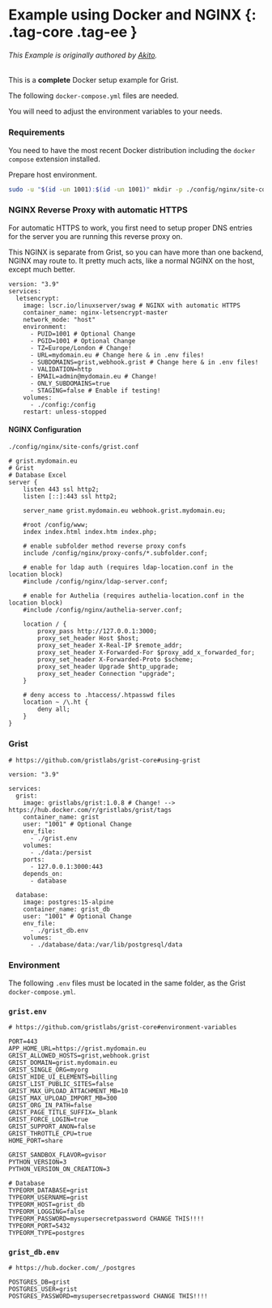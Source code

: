 Example using Docker and NGINX {: .tag-core .tag-ee }
====

###### This Example is originally authored by [Akito](https://github.com/theAkito).

This is a **complete** Docker setup example for Grist.

The following `docker-compose.yml` files are needed.

You will need to adjust the environment variables to your needs.

### Requirements

You need to have the most recent Docker distribution including the `docker compose` extension installed.

Prepare host environment.

```bash
sudo -u "$(id -un 1001):$(id -un 1001)" mkdir -p ./config/nginx/site-confs ./data ./database/data
```

### NGINX Reverse Proxy with automatic HTTPS

For automatic HTTPS to work, you first need to setup proper DNS entries for the server you are running this reverse proxy on.

This NGINX is separate from Grist, so you can have more than one backend, NGINX may route to.
It pretty much acts, like a normal NGINX on the host, except much better.

```docker
version: "3.9"
services:
  letsencrypt:
    image: lscr.io/linuxserver/swag # NGINX with automatic HTTPS
    container_name: nginx-letsencrypt-master
    network_mode: "host"
    environment:
      - PUID=1001 # Optional Change
      - PGID=1001 # Optional Change
      - TZ=Europe/London # Change!
      - URL=mydomain.eu # Change here & in .env files!
      - SUBDOMAINS=grist,webhook.grist # Change here & in .env files!
      - VALIDATION=http
      - EMAIL=admin@mydomain.eu # Change!
      - ONLY_SUBDOMAINS=true
      - STAGING=false # Enable if testing!
    volumes:
      - ./config:/config
    restart: unless-stopped
```

#### NGINX Configuration


`./config/nginx/site-confs/grist.conf`
```nginx
# grist.mydomain.eu
# Grist
# Database Excel
server {
    listen 443 ssl http2;
    listen [::]:443 ssl http2;

    server_name grist.mydomain.eu webhook.grist.mydomain.eu;

    #root /config/www;
    index index.html index.htm index.php;

    # enable subfolder method reverse proxy confs
    include /config/nginx/proxy-confs/*.subfolder.conf;

    # enable for ldap auth (requires ldap-location.conf in the location block)
    #include /config/nginx/ldap-server.conf;

    # enable for Authelia (requires authelia-location.conf in the location block)
    #include /config/nginx/authelia-server.conf;

    location / {
        proxy_pass http://127.0.0.1:3000;
        proxy_set_header Host $host;
        proxy_set_header X-Real-IP $remote_addr;
        proxy_set_header X-Forwarded-For $proxy_add_x_forwarded_for;
        proxy_set_header X-Forwarded-Proto $scheme;
        proxy_set_header Upgrade $http_upgrade;
        proxy_set_header Connection "upgrade";
    }

    # deny access to .htaccess/.htpasswd files
    location ~ /\.ht {
        deny all;
    }
}
```

### Grist
```docker
# https://github.com/gristlabs/grist-core#using-grist

version: "3.9"

services:
  grist:
    image: gristlabs/grist:1.0.8 # Change! --> https://hub.docker.com/r/gristlabs/grist/tags
    container_name: grist
    user: "1001" # Optional Change
    env_file:
      - ./grist.env
    volumes:
      - ./data:/persist
    ports:
      - 127.0.0.1:3000:443
    depends_on:
      - database

  database:
    image: postgres:15-alpine
    container_name: grist_db
    user: "1001" # Optional Change
    env_file:
      - ./grist_db.env
    volumes:
      - ./database/data:/var/lib/postgresql/data
```

### Environment

The following `.env` files must be located in the same folder, as the Grist `docker-compose.yml`.

### `grist.env`
```
# https://github.com/gristlabs/grist-core#environment-variables

PORT=443
APP_HOME_URL=https://grist.mydomain.eu
GRIST_ALLOWED_HOSTS=grist,webhook.grist
GRIST_DOMAIN=grist.mydomain.eu
GRIST_SINGLE_ORG=myorg
GRIST_HIDE_UI_ELEMENTS=billing
GRIST_LIST_PUBLIC_SITES=false
GRIST_MAX_UPLOAD_ATTACHMENT_MB=10
GRIST_MAX_UPLOAD_IMPORT_MB=300
GRIST_ORG_IN_PATH=false
GRIST_PAGE_TITLE_SUFFIX=_blank
GRIST_FORCE_LOGIN=true
GRIST_SUPPORT_ANON=false
GRIST_THROTTLE_CPU=true
HOME_PORT=share

GRIST_SANDBOX_FLAVOR=gvisor
PYTHON_VERSION=3
PYTHON_VERSION_ON_CREATION=3

# Database
TYPEORM_DATABASE=grist
TYPEORM_USERNAME=grist
TYPEORM_HOST=grist_db
TYPEORM_LOGGING=false
TYPEORM_PASSWORD=mysupersecretpassword CHANGE THIS!!!!
TYPEORM_PORT=5432
TYPEORM_TYPE=postgres
```

### `grist_db.env`
```
# https://hub.docker.com/_/postgres

POSTGRES_DB=grist
POSTGRES_USER=grist
POSTGRES_PASSWORD=mysupersecretpassword CHANGE THIS!!!!
```